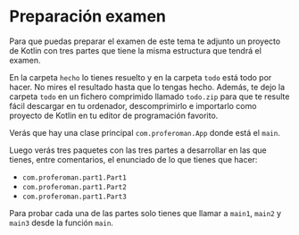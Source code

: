 # Preparación examen

Para que puedas preparar el examen de este tema te adjunto un proyecto de Kotlin con tres partes que tiene la misma estructura que tendrá el examen.

En la carpeta `hecho` lo tienes resuelto y en la carpeta `todo` está todo por hacer. No mires el resultado hasta que lo tengas hecho. Además, te dejo la carpeta `todo` en un fichero comprimido llamado `todo.zip` para que te resulte fácil descargar en tu ordenador, descomprimirlo e importarlo como proyecto de Kotlin en tu editor de programación favorito.

Verás que hay una clase principal `com.proferoman.App` donde está el `main`.

Luego verás tres paquetes con las tres partes a desarrollar en las que tienes, entre comentarios, el enunciado de lo que tienes que hacer:

- `com.proferoman.part1.Part1`
- `com.proferoman.part1.Part2`
- `com.proferoman.part1.Part3`

Para probar cada una de las partes solo tienes que llamar a `main1`, `main2` y `main3` desde la función `main`.
